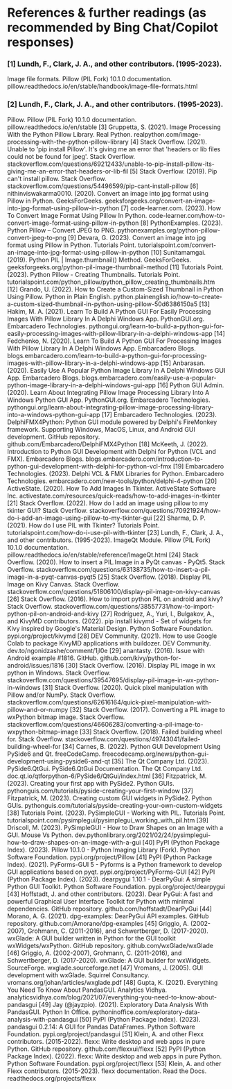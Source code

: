 # References & further readings (as recommended by Bing Chat/Copilot responses)
### [1] Lundh, F., Clark, J. A., and other contributors. (1995-2023). 
Image file formats. Pillow (PIL Fork) 10.1.0 documentation.  pillow.readthedocs.io/en/stable/handbook/image-file-formats.html
### [2] Lundh, F., Clark, J. A., and other contributors. (1995-2023). 
Pillow. Pillow (PIL Fork) 10.1.0 documentation. pillow.readthedocs.io/en/stable
[3] Gruppetta, S. (2021). 
Image Processing With the Python Pillow Library. Real Python.  realpython.com/image-processing-with-the-python-pillow-library
[4] Stack Overflow. (2021). 
Unable to 'pip install Pillow'. It's giving me an error that 'headers or lib files could not be found for jpeg'. Stack Overflow. stackoverflow.com/questions/69212433/unable-to-pip-install-pillow-its-giving-me-an-error-that-headers-or-lib-fil
[5] Stack Overflow. (2019). 
Pip can't install pillow. Stack Overflow. stackoverflow.com/questions/54496599/pip-cant-install-pillow
[6] nithinviswakarma0010. (2020). 
Convert an image into jpg format using Pillow in Python. GeeksForGeeks.  geeksforgeeks.org/convert-an-image-into-jpg-format-using-pillow-in-python
[7] code-learner.com. (2023). 
How To Convert Image Format Using Pillow In Python. code-learner.com/how-to-convert-image-format-using-pillow-in-python
[8] PythonExamples. (2023). 
Python Pillow – Convert JPEG to PNG. pythonexamples.org/python-pillow-convert-jpeg-to-png
[9] Devara, G. (2023). 
Convert an image into jpg format using Pillow in Python. Tutorials Point. tutorialspoint.com/convert-an-image-into-jpg-format-using-pillow-in-python
[10] Sunitamamgai. (2019). 
Python PIL | Image.thumbnail() Method. GeeksForGeeks.  geeksforgeeks.org/python-pil-image-thumbnail-method
[11] Tutorials Point. (2023). 
Python Pillow - Creating Thumbnails. Tutorials Point. tutorialspoint.com/python_pillow/python_pillow_creating_thumbnails.htm
[12] Grando, U. (2022). 
How to Create a Custom-Sized Thumbnail in Python Using Pillow. Python in Plain English. python.plainenglish.io/how-to-create-a-custom-sized-thumbnail-in-python-using-pillow-50d6386150a5
[13] Hakim, M. A. (2021). 
Learn To Build A Python GUI For Easily Processing Images With Pillow Library In A Delphi Windows App. PythonGUI.org. Embarcadero Technologies. pythongui.org/learn-to-build-a-python-gui-for-easily-processing-images-with-pillow-library-in-a-delphi-windows-app
[14] Fedchenko, N. (2020). 
Learn To Build A Python GUI For Processing Images With Pillow Library In A Delphi Windows App. Embarcadero Blogs.   blogs.embarcadero.com/learn-to-build-a-python-gui-for-processing-images-with-pillow-library-in-a-delphi-windows-app
[15] Anbarasan. (2020). 
Easily Use A Popular Python Image Library In A Delphi Windows GUI App. Embarcadero Blogs. blogs.embarcadero.com/easily-use-a-popular-python-image-library-in-a-delphi-windows-gui-app
[16] Python GUI Admin. (2020). 
Learn About Integrating Pillow Image Processing Library Into A Windows Python GUI App. PythonGUI.org. Embarcadero Technologies. pythongui.org/learn-about-integrating-pillow-image-processing-library-into-a-windows-python-gui-app
[17] Embarcadero Technologies. (2023). 
DelphiFMX4Python: Python GUI module powered by Delphi's FireMonkey framework. Supporting Windows, MacOS, Linux, and Android GUI development. GitHub repository. github.com/Embarcadero/DelphiFMX4Python
[18] McKeeth, J. (2022). 
Introduction to Python GUI Development with Delphi for Python (VCL and FMX).  Embarcadero Blogs. blogs.embarcadero.com/introduction-to-python-gui-development-with-delphi-for-python-vcl-fmx
[19] Embarcadero Technologies. (2023). 
Delphi VCL & FMX Libraries for Python. Embarcadero Technologies. embarcadero.com/new-tools/python/delphi-4-python
[20] ActiveState. (2020). 
How To Add Images In Tkinter. ActiveState Software Inc. activestate.com/resources/quick-reads/how-to-add-images-in-tkinter
[21] Stack Overflow. (2022). 
How do I add an image using pillow to my tkinter GUI? Stack Overflow. stackoverflow.com/questions/70921924/how-do-i-add-an-image-using-pillow-to-my-tkinter-gui
[22] Sharma, D. P. (2021). 
How do I use PIL with Tkinter? Tutorials Point. tutorialspoint.com/how-do-i-use-pil-with-tkinter
[23] Lundh, F., Clark, J. A., and other contributors. (1995-2023). 
ImageQt Module. Pillow (PIL Fork) 10.1.0 documentation. pillow.readthedocs.io/en/stable/reference/ImageQt.html
[24] Stack Overflow. (2020). 
How to insert a PIL.Image in a PyQt canvas - PyQt5. Stack Overflow. stackoverflow.com/questions/63138735/how-to-insert-a-pil-image-in-a-pyqt-canvas-pyqt5
[25] Stack Overflow. (2018). 
Display PIL Image on Kivy Canvas. Stack Overflow. stackoverflow.com/questions/51806100/display-pil-image-on-kivy-canvas
[26] Stack Overflow. (2016). 
How to import python PIL on android and kivy? Stack Overflow. stackoverflow.com/questions/38557731/how-to-import-python-pil-on-android-and-kivy
[27] Rodríguez, A., Yuri, I., Bulgakov, A., and KivyMD contributors. (2022). 
pip install kivymd - Set of widgets for Kivy inspired by Google's Material Design. Python Software Foundation. pypi.org/project/kivymd
[28] DEV Community. (2021). 
How to use Google Colab to package KivyMD applications with buildozer. DEV Community. dev.to/ngonidzashe/comment/1jl0e
[29] anantasty. (2016). 
Issue with Android example #1816. GitHub. github.com/kivy/python-for-android/issues/1816
[30] Stack Overflow. (2016). 
Display PIL image in wx python in Windows. Stack Overflow. stackoverflow.com/questions/39547695/display-pil-image-in-wx-python-in-windows
[31] Stack Overflow. (2020). 
Quick pixel manipulation with Pillow and/or NumPy. Stack Overflow. stackoverflow.com/questions/62616164/quick-pixel-manipulation-with-pillow-and-or-numpy
[32] Stack Overflow. (2017). 
Converting a PIL image to wxPython bitmap image. Stack Overflow. stackoverflow.com/questions/46606283/converting-a-pil-image-to-wxpython-bitmap-image
[33] Stack Overflow. (2018). 
Failed building wheel for. Stack Overflow. stackoverflow.com/questions/49743041/failed-building-wheel-for
[34] Carnes, B. (2022). 
Python GUI Development Using PySide6 and Qt. freeCodeCamp. freecodecamp.org/news/python-gui-development-using-pyside6-and-qt
[35] The Qt Company Ltd. (2023). 
PySide6.QtGui. PySide6.QtGui Documentation. The Qt Company Ltd. doc.qt.io/qtforpython-6/PySide6/QtGui/index.html
[36] Fitzpatrick, M. (2023). 
Creating your first app with PySide2. Python GUIs. pythonguis.com/tutorials/pyside-creating-your-first-window
[37] Fitzpatrick, M. (2023). 
Creating custom GUI widgets in PySide2. Python GUIs. pythonguis.com/tutorials/pyside-creating-your-own-custom-widgets
[38] Tutorials Point. (2023). 
PySimpleGUI - Working with PIL. Tutorials Point. tutorialspoint.com/pysimplegui/pysimplegui_working_with_pil.htm
[39] Driscoll, M. (2023). 
PySimpleGUI - How to Draw Shapes on an Image with a GUI. Mouse Vs Python. dev.pythonlibrary.org/2021/02/24/pysimplegui-how-to-draw-shapes-on-an-image-with-a-gui
[40] PyPI (Python Package Index). (2023). 
Pillow 10.1.0 - Python Imaging Library (Fork). Python Software Foundation. pypi.org/project/Pillow
[41] PyPI (Python Package Index). (2021). 
PyForms-GUI 5 - Pyforms is a Python framework to develop GUI applications based on pyqt. pypi.org/project/PyForms-GUI
[42] PyPI (Python Package Index). (2023). 
dearpygui 1.10.1 - DearPyGui: A simple Python GUI Toolkit. Python Software Foundation. pypi.org/project/dearpygui
[43] Hoffstadt, J. and other contributors. (2023). 
Dear PyGui: A fast and powerful Graphical User Interface Toolkit for Python with minimal dependencies. GitHub repository. github.com/hoffstadt/DearPyGui
[44] Morano, A. G. (2021). 
dpg-examples: DearPyGui API examples. GitHub repository. github.com/Amorano/dpg-examples
[45] Griggio, A. (2002-2007), Grohmann, C. (2011-2016), and Schwertberger, D. (2017-2020). 
wxGlade: A GUI builder written in Python for the GUI toolkit wxWidgets/wxPython. GitHub repository. github.com/wxGlade/wxGlade
[46] Griggio, A. (2002-2007), Grohmann, C. (2011-2016), and Schwertberger, D. (2017-2020). 
wxGlade: A GUI builder for wxWidgets. SourceForge. wxglade.sourceforge.net
[47] Vromans, J. (2005). 
GUI development with wxGlade. Squirrel Consultancy.  vromans.org/johan/articles/wxglade.pdf
[48] Gupta, K. (2021). 
Everything You Need To Know About PandasGUI. Analytics Vidhya. analyticsvidhya.com/blog/2021/07/everything-you-need-to-know-about-pandasgui
[49] Jay (@jayzpio). (2021). 
Exploratory Data Analysis With PandasGUI. Python In Office. pythoninoffice.com/exploratory-data-analysis-with-pandasgui
[50] PyPI (Python Package Index). (2023). 
pandasgui 0.2.14: A GUI for Pandas DataFrames. Python Software Foundation. pypi.org/project/pandasgui
[51] Klein, A. and other Flexx contributors. (2015-2022). 
flexx: Write desktop and web apps in pure Python. GitHub repository. github.com/flexxui/flexx
[52] PyPI (Python Package Index). (2022). 
flexx: Write desktop and web apps in pure Python. Python Software Foundation. pypi.org/project/flexx
[53] Klein, A. and other Flexx contributors. (2015-2023). 
flexx documentation. Read the Docs. readthedocs.org/projects/flexx
